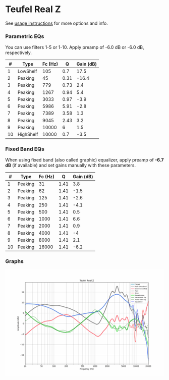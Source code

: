 # Teufel Real Z
See [usage instructions](https://github.com/jaakkopasanen/AutoEq#usage) for more options and info.

### Parametric EQs
You can use filters 1-5 or 1-10. Apply preamp of -6.0 dB or -6.0 dB, respectively.

|   # | Type      |   Fc (Hz) |    Q |   Gain (dB) |
|-----|-----------|-----------|------|-------------|
|   1 | LowShelf  |       105 | 0.7  |        17.5 |
|   2 | Peaking   |        45 | 0.31 |       -16.4 |
|   3 | Peaking   |       779 | 0.73 |         2.4 |
|   4 | Peaking   |      1267 | 0.94 |         5.4 |
|   5 | Peaking   |      3033 | 0.97 |        -3.9 |
|   6 | Peaking   |      5986 | 5.91 |        -2.8 |
|   7 | Peaking   |      7389 | 3.58 |         1.3 |
|   8 | Peaking   |      9045 | 2.43 |         3.2 |
|   9 | Peaking   |     10000 | 6    |         1.5 |
|  10 | HighShelf |     10000 | 0.7  |        -3.5 |

### Fixed Band EQs
When using fixed band (also called graphic) equalizer, apply preamp of **-6.7 dB** (if available) and set gains manually with these parameters.

|   # | Type    |   Fc (Hz) |    Q |   Gain (dB) |
|-----|---------|-----------|------|-------------|
|   1 | Peaking |        31 | 1.41 |         3.8 |
|   2 | Peaking |        62 | 1.41 |        -1.5 |
|   3 | Peaking |       125 | 1.41 |        -2.6 |
|   4 | Peaking |       250 | 1.41 |        -4.1 |
|   5 | Peaking |       500 | 1.41 |         0.5 |
|   6 | Peaking |      1000 | 1.41 |         6.6 |
|   7 | Peaking |      2000 | 1.41 |         0.9 |
|   8 | Peaking |      4000 | 1.41 |        -4   |
|   9 | Peaking |      8000 | 1.41 |         2.1 |
|  10 | Peaking |     16000 | 1.41 |        -6.2 |

### Graphs
![](./Teufel%20Real%20Z.png)
